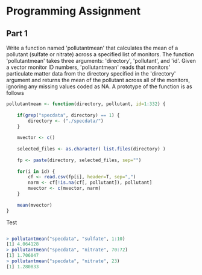 
Programming Assignment
==========================


Part 1
----------

Write a function named 'pollutantmean' that calculates the mean of a pollutant (sulfate or nitrate) across a specified list of monitors. The function 'pollutantmean' takes three arguments: 'directory', 'pollutant', and 'id'. Given a vector monitor ID numbers, 'pollutantmean' reads that monitors' particulate matter data from the directory specified in the 'directory' argument and returns the mean of the pollutant across all of the monitors, ignoring any missing values coded as NA. A prototype of the function is as follows

```r
pollutantmean <- function(directory, pollutant, id=1:332) {
    
    if(grep("specdata", directory) == 1) {
        directory <- ("./specdata/")
    }
    
    mvector <- c()
    
    selected_files <- as.character( list.files(directory) )
    
    fp <- paste(directory, selected_files, sep="")
    
    for(i in id) {
        cf <- read.csv(fp[i], header=T, sep=",")
        narm <- cf[!is.na(cf[, pollutant]), pollutant]
        mvector <- c(mvector, narm)
    }
    
    mean(mvector)    
}
```

Test

```r

> pollutantmean("specdata", "sulfate", 1:10)
[1] 4.064128
> pollutantmean("specdata", "nitrate", 70:72)
[1] 1.706047
> pollutantmean("specdata", "nitrate", 23)
[1] 1.280833

```
